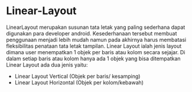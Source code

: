 # Linear-Layout
LinearLayout merupakan susunan tata letak yang paling sederhana dapat digunakan para developer android. Kesederhanaan tersebut membuat penggunaan menjadi lebih mudah namun pada akhirnya harus membatasi fleksibilitas penataan tata letak tampilan. Linear Layout ialah jenis layout dimana user menempatkan 1 objek per baris atau kolom secara sejajar. Di dalam setiap baris atau kolom hanya ada 1 objek yang bisa ditempatkan Linear Layout ada dua jenis yaitu:
-	Linear Layout Vertical (Objek per baris/ kesamping)
-	Linear Layout Horizontal (Objek per kolom/kebawah)

